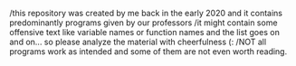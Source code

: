 /this repository was created by me back in the early 2020 and it contains predominantly programs given by our professors
/it might contain some offensive text like variable names or function names and the list goes on and on... so please analyze the material with cheerfulness (:
/NOT all programs work as intended and some of them are not even worth reading.
